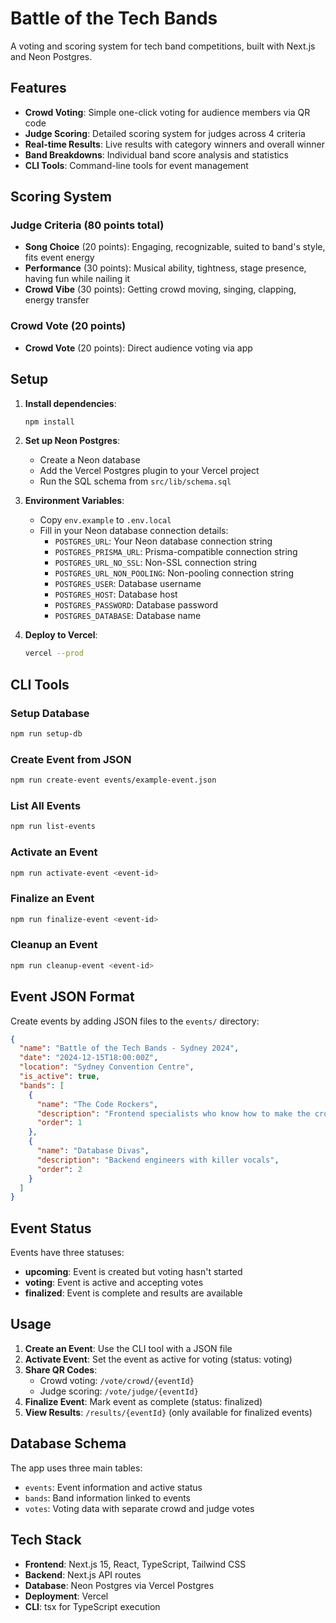 # Battle of the Tech Bands

A voting and scoring system for tech band competitions, built with Next.js and Neon Postgres.

## Features

- **Crowd Voting**: Simple one-click voting for audience members via QR code
- **Judge Scoring**: Detailed scoring system for judges across 4 criteria
- **Real-time Results**: Live results with category winners and overall winner
- **Band Breakdowns**: Individual band score analysis and statistics
- **CLI Tools**: Command-line tools for event management

## Scoring System

### Judge Criteria (80 points total)

- **Song Choice** (20 points): Engaging, recognizable, suited to band's style, fits event energy
- **Performance** (30 points): Musical ability, tightness, stage presence, having fun while nailing it
- **Crowd Vibe** (30 points): Getting crowd moving, singing, clapping, energy transfer

### Crowd Vote (20 points)

- **Crowd Vote** (20 points): Direct audience voting via app

## Setup

1. **Install dependencies**:

   ```bash
   npm install
   ```

2. **Set up Neon Postgres**:

   - Create a Neon database
   - Add the Vercel Postgres plugin to your Vercel project
   - Run the SQL schema from `src/lib/schema.sql`

3. **Environment Variables**:

   - Copy `env.example` to `.env.local`
   - Fill in your Neon database connection details:
     - `POSTGRES_URL`: Your Neon database connection string
     - `POSTGRES_PRISMA_URL`: Prisma-compatible connection string
     - `POSTGRES_URL_NO_SSL`: Non-SSL connection string
     - `POSTGRES_URL_NON_POOLING`: Non-pooling connection string
     - `POSTGRES_USER`: Database username
     - `POSTGRES_HOST`: Database host
     - `POSTGRES_PASSWORD`: Database password
     - `POSTGRES_DATABASE`: Database name

4. **Deploy to Vercel**:
   ```bash
   vercel --prod
   ```

## CLI Tools

### Setup Database

```bash
npm run setup-db
```

### Create Event from JSON

```bash
npm run create-event events/example-event.json
```

### List All Events

```bash
npm run list-events
```

### Activate an Event

```bash
npm run activate-event <event-id>
```

### Finalize an Event

```bash
npm run finalize-event <event-id>
```

### Cleanup an Event

```bash
npm run cleanup-event <event-id>
```

## Event JSON Format

Create events by adding JSON files to the `events/` directory:

```json
{
  "name": "Battle of the Tech Bands - Sydney 2024",
  "date": "2024-12-15T18:00:00Z",
  "location": "Sydney Convention Centre",
  "is_active": true,
  "bands": [
    {
      "name": "The Code Rockers",
      "description": "Frontend specialists who know how to make the crowd dance",
      "order": 1
    },
    {
      "name": "Database Divas",
      "description": "Backend engineers with killer vocals",
      "order": 2
    }
  ]
}
```

## Event Status

Events have three statuses:

- **upcoming**: Event is created but voting hasn't started
- **voting**: Event is active and accepting votes
- **finalized**: Event is complete and results are available

## Usage

1. **Create an Event**: Use the CLI tool with a JSON file
2. **Activate Event**: Set the event as active for voting (status: voting)
3. **Share QR Codes**:
   - Crowd voting: `/vote/crowd/{eventId}`
   - Judge scoring: `/vote/judge/{eventId}`
4. **Finalize Event**: Mark event as complete (status: finalized)
5. **View Results**: `/results/{eventId}` (only available for finalized events)

## Database Schema

The app uses three main tables:

- `events`: Event information and active status
- `bands`: Band information linked to events
- `votes`: Voting data with separate crowd and judge votes

## Tech Stack

- **Frontend**: Next.js 15, React, TypeScript, Tailwind CSS
- **Backend**: Next.js API routes
- **Database**: Neon Postgres via Vercel Postgres
- **Deployment**: Vercel
- **CLI**: tsx for TypeScript execution
